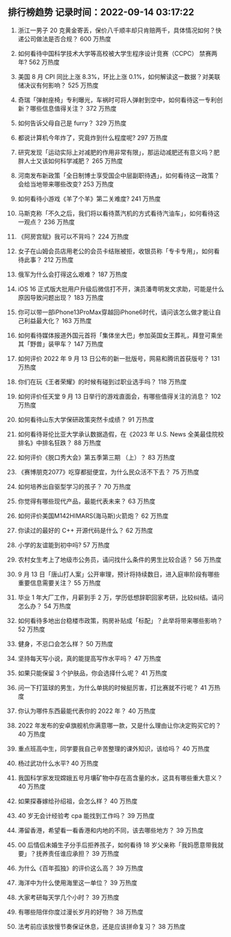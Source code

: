 
## 排行榜趋势 记录时间：2022-09-14 03:17:22
  
  1. 浙江一男子 20 克黄金寄丢，保价八千顺丰却只肯赔两千，具体情况如何？快递公司做法是否合规？ 600 万热度
    
  2. 如何看待中国科学技术大学等高校被大学生程序设计竞赛（CCPC） 禁赛两年? 562 万热度
    
  3. 美国 8 月 CPI 同比上涨 8.3%，环比上涨 0.1%，如何解读这一数据？对美联储决议有何影响？ 525 万热度
    
  4. 奇瑞「弹射座椅」专利曝光，车祸时可将人弹射到空中，如何看待这一专利创新？哪些信息值得关注？ 372 万热度
    
  5. 如何告诉父母自己是 furry？ 329 万热度
    
  6. 都说计算机今年炸了，究竟炸到什么程度呢? 297 万热度
    
  7. 研究发现「运动实际上对减肥的作用非常有限」，那运动减肥还有意义吗？肥胖人士又该如何科学减肥？ 265 万热度
    
  8. 河南发布新政策「全日制博士享受国企中层副职待遇」，如何看待这一政策？会给当地带来哪些改变? 253 万热度
    
  9. 如何看待小游戏《羊了个羊》第二关难度? 241 万热度
    
  10. 马斯克称「不久之后，我们将以看待蒸汽机的方式看待汽油车」，如何看待这一观点？ 236 万热度
    
  11. 《阿房宫赋》我可以不背吗？ 224 万热度
    
  12. 女子在山姆会员店用老公的会员卡结账被拒，收银员称「专卡专用」，如何看待此事？ 212 万热度
    
  13. 俄军为什么会打得这么艰难？ 187 万热度
    
  14. iOS 16 正式版大批用户升级后微信打不开，演员潘粤明发文求助，可能是什么原因导致问题出现？ 183 万热度
    
  15. 你可以带一部iPhone13ProMax穿越回iPhone6时代，请问该怎么做才能让自己利益最大化？ 163 万热度
    
  16. 如何看待媒体报道外国元首将「集体坐大巴」参加英国女王葬礼，拜登可乘坐其「野兽」装甲车？ 147 万热度
    
  17. 如何评价 2022 年 9 月 13 日公布的新一批版号，网易和腾讯首获版号？ 131 万热度
    
  18. 你们在玩《王者荣耀》的时候有碰到过职业选手吗？ 118 万热度
    
  19. 如何评价任天堂 9 月 13 日举行的游戏直面会，有哪些值得关注的消息？ 102 万热度
    
  20. 如何看待山东大学保研政策突然卡成绩？ 91 万热度
    
  21. 如何看待哥伦比亚大学承认数据造假，在《2023 年 U.S. News 全美最佳院校排名》中排名狂跌？ 88 万热度
    
  22. 如何评价《脱口秀大会》第五季第三期 （上）？ 83 万热度
    
  23. 《赛博朋克2077》吃穿都挺便宜，为什么民众活不下去？ 75 万热度
    
  24. 如何培养出自驱型学习的孩子？ 70 万热度
    
  25. 你觉得有哪些现代产品，最能代表未来？ 63 万热度
    
  26. 如何评价美国M142HIMARS(海马斯)火箭炮？ 62 万热度
    
  27. 你读过的最好的 C++ 开源代码是什么？ 62 万热度
    
  28. 小学的友谊能到初中吗? 57 万热度
    
  29. 农村女生考上了地级市公务员，请问找什么条件的男生比较合适？ 56 万热度
    
  30. 9 月 13 日「唐山打人案」公开审理，预计将持续数日，进入庭审阶段有哪些重要信息需要关注？ 55 万热度
    
  31. 毕业 1 年大厂工作，月薪到手 2 万，学历低想辞职回家考研，比较纠结。请问怎么办？ 54 万热度
    
  32. 如何看待多地出台稳楼市政策，购房补贴成「标配」？此举将带来哪些影响？ 52 万热度
    
  33. 健身，不忌口会怎么样？ 50 万热度
    
  34. 坚持每天写小说，真的能提高写作水平吗？ 47 万热度
    
  35. 如果只能保留 3 个护肤品，你会选择什么呢？ 41 万热度
    
  36. 问一下打篮球的男生，为什么单挑的时候挺厉害，打比赛就不行呢？ 41 万热度
    
  37. 你认为哪件东西最能代表你的 2022 年？ 40 万热度
    
  38. 2022 年发布的安卓旗舰机你满意哪一款，又是什么理由让你决定购买它的？ 40 万热度
    
  39. 重点班高中生，同学要我自己辛苦整理的课外知识，该给吗？ 40 万热度
    
  40. 杨过武功什么水平? 40 万热度
    
  41. 我国科学家发现嫦娥五号月壤矿物中存在高含量的水，这具有哪些重大意义？ 40 万热度
    
  42. 如果探春嫁给孙绍祖，会怎么样？ 40 万热度
    
  43. 40 岁无会计经验考 cpa 能找到工作吗？ 39 万热度
    
  44. 滞留香港，希望看一看香港和内地的不同，该去哪些地方？ 39 万热度
    
  45. 00 后情侣未婚生子分手后拒养孩子，如何看待 18 岁父亲称「我妈愿意带我就要」？抚养责任谁应承担？ 39 万热度
    
  46. 为什么《百年孤独》的评价这么高？ 39 万热度
    
  47. 海洋中为什么使用海里这一单位？ 39 万热度
    
  48. 大家考研每天学几个小时？ 39 万热度
    
  49. 有哪些陪伴你度过漫长岁月的好物？ 38 万热度
    
  50. 法考前应该放慢节奏保证休息，还是应该拼命复习？ 38 万热度
    